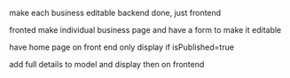 make each business editable
backend done, just frontend

fronted make individual business page and have a form to make it editable

have home page on front end only display if isPublished=true

add full details to model and display then on frontend

